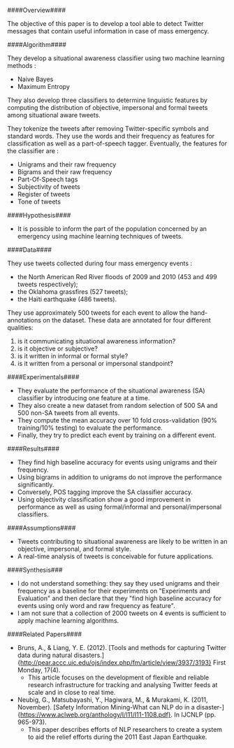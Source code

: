 ####Overview####

The objective of this paper is to develop a tool able to detect Twitter messages that contain useful information in case of mass emergency.

####Algorithm####

They develop a situational awareness classifier using two machine learning methods :
- Naive Bayes
- Maximum Entropy

They also develop three classifiers to determine linguistic features by computing the distribution of objective, impersonal and formal tweets among situational aware tweets.

They tokenize the tweets after removing Twitter-specific symbols and standard words. They use the words and their frequency as features for classification as well as a part-of-speech tagger. Eventually, the features for the classifier are :

- Unigrams and their raw frequency
- Bigrams and their raw frequency
- Part-Of-Speech tags
- Subjectivity of tweets
- Register of tweets
- Tone of tweets

####Hypothesis####

- It is possible to inform the part of the population concerned by an emergency using machine learning techniques of tweets.

####Data####

They use tweets collected during four mass emergency events :
- the North American Red River floods of 2009 and 2010 (453 and 499 tweets respectively);
- the Oklahoma grassfires (527 tweets);
- the Haïti earthquake (486 tweets).

They use approximately 500 tweets for each event to allow the hand-annotations on the dataset. These data are annotated for four different qualities:
1. is it communicating situational awareness information?
2. is it objective or subjective?
3. is it written in informal or formal style?
4. is it written from a personal or impersonal standpoint?

####Experimentals####

- They evaluate the performance of the situational awareness (SA) classifier by introducing one feature at a time.
- They also create a new dataset from random selection of 500 SA and 500 non-SA tweets from all events.
- They compute the mean accuracy over 10 fold cross-validation (90% training/10% testing) to evaluate the performance.
- Finally, they try to predict each event by training on a different event.

####Results####

- They find high baseline accuracy for events using unigrams and their frequency.
- Using bigrams in addition to unigrams do not improve the performance significantly.
- Conversely, POS tagging improve the SA classifier accuracy.
- Using objectivity classification show a good improvement in performance as well as using formal/informal and personal/impersonal classifiers.

####Assumptions####

- Tweets contributing to situational awareness are likely to be written in an objective, impersonal, and formal style.
- A real-time analysis of tweets is conceivable for future applications.

####Synthesis###

- I do not understand something: they say they used unigrams and their frequency as a baseline for their experiments on "Experiments and Evaluation" and then declare that they "find high baseline accuracy for events using only word and raw frequency as feature".
- I am not sure that a collection of 2000 tweets on 4 events is sufficient to apply machine learning algorithms.

####Related Papers####

- Bruns, A., & Liang, Y. E. (2012). [Tools and methods for capturing Twitter data during natural disasters.]{http://pear.accc.uic.edu/ojs/index.php/fm/article/view/3937/3193} First Monday, 17(4).
	- This article focuses on the development of flexible and reliable research infrastructure for tracking and analysing Twitter feeds at scale and in close to real time.
- Neubig, G., Matsubayashi, Y., Hagiwara, M., & Murakami, K. (2011, November). [Safety Information Mining-What can NLP do in a disaster-]{https://www.aclweb.org/anthology/I/I11/I11-1108.pdf}. In IJCNLP (pp. 965-973).
	- This paper describes efforts of NLP researchers to create a system to aid the relief efforts during the 2011 East Japan Earthquake.
